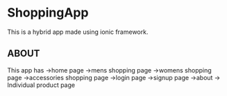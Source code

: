 # ShoppingApp

This is a hybrid app made using ionic framework.

## ABOUT

This app has
->home page
->mens shopping page
->womens shopping page
->accessories shopping page
->login page
->signup page
->about
-> Individual product page
